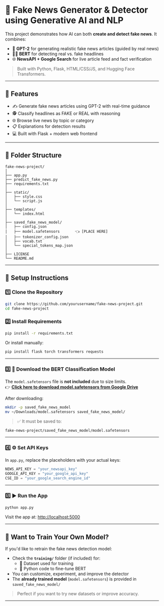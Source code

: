# 📰 Fake News Generator & Detector using Generative AI and NLP

This project demonstrates how AI can both **create and detect fake news**. It combines:
- 🤖 **GPT-2** for generating realistic fake news articles (guided by real news)
- 🕵️‍♂️ **BERT** for detecting real vs. fake headlines
- 🌐 **NewsAPI + Google Search** for live article feed and fact verification

> Built with Python, Flask, HTML/CSS/JS, and Hugging Face Transformers.

---

## 🚀 Features

- ✍️ Generate fake news articles using GPT-2 with real-time guidance
- 🕵️ Classify headlines as FAKE or REAL with reasoning
- 🌐 Browse live news by topic or category
- 📋 Explanations for detection results
- 💻 Built with Flask + modern web frontend

---

## 📁 Folder Structure

```
fake-news-project/
│
├── app.py
├── predict_fake_news.py
├── requirements.txt
│
├── static/
│   ├── style.css
│   └── script.js
│
├── templates/
│   └── index.html
│
├── saved_fake_news_model/
│   ├── config.json
│   ├── model.safetensors       👈 [PLACE HERE]
│   ├── tokenizer_config.json
│   ├── vocab.txt
│   └── special_tokens_map.json
│
├── LICENSE
└── README.md
```

---

## 🧪 Setup Instructions

### 1️⃣ Clone the Repository

```bash
git clone https://github.com/yourusername/fake-news-project.git
cd fake-news-project
```

### 2️⃣ Install Requirements

```bash
pip install -r requirements.txt
```

Or install manually:

```bash
pip install flask torch transformers requests
```

---

### 3️⃣ 🔽 Download the BERT Classification Model

The `model.safetensors` file is **not included** due to size limits.  
👉 **[Click here to download model.safetensors from Google Drive](https://drive.google.com/uc?export=download&id=1H-PIKN2eV-aHzZQtczQGCddFJjtgKuB-)**

After downloading:

```bash
mkdir -p saved_fake_news_model
mv ~/Downloads/model.safetensors saved_fake_news_model/
```

> ✅ It must be saved to:
```
fake-news-project/saved_fake_news_model/model.safetensors
```

---

### 4️⃣ ⚙️ Set API Keys

In `app.py`, replace the placeholders with your actual keys:

```python
NEWS_API_KEY = "your_newsapi_key"
GOOGLE_API_KEY = "your_google_api_key"
CSE_ID = "your_google_search_engine_id"
```

---

### 5️⃣ ▶️ Run the App

```bash
python app.py
```

Visit the app at: [http://localhost:5000](http://localhost:5000)

---


## 🎯 Want to Train Your Own Model?

If you'd like to retrain the fake news detection model:

- Check the **`training/`** folder (if included) for:
  - 📁 Dataset used for training
  - 🧠 Python code to fine-tune BERT
- You can customize, experiment, and improve the detector
- The **already trained model** (`model.safetensors`) is provided in `saved_fake_news_model/`

> Perfect if you want to try new datasets or improve accuracy.

---
